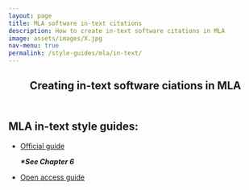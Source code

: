 ```yaml
---
layout: page
title: MLA software in-text citations
description: How to create in-text software citations in MLA
image: assets/images/X.jpg
nav-menu: true
permalink: /style-guides/mla/in-text/
---
```

<!-- Main -->
<div id="main" class="alt">

<!-- One -->
<section id="one">
	<div class="inner">
		<header class="major">
			<h1>Creating in-text software ciations in MLA</h1>
		</header>

<!-- Content -->
<h2 id="content">MLA in-text style guides:</h2>
<div class="row">
	<div class="6u 12u$(small)">
		<ul class="actions">
			<li><a href="https://doi.org/10.1632/OVKJ2438" class="button big">Official guide</a></li>
			<p><strong><i>*See Chapter 6</i></strong></p>
		</ul>
	</div>
	<div class="6u$ 12u$(small)">
		<ul class="actions">
			<li><a href="https://style.mla.org/citing-source-code/" class="button big">Open access guide</a></li>
		</ul>
	</div>

</div>

</div>
